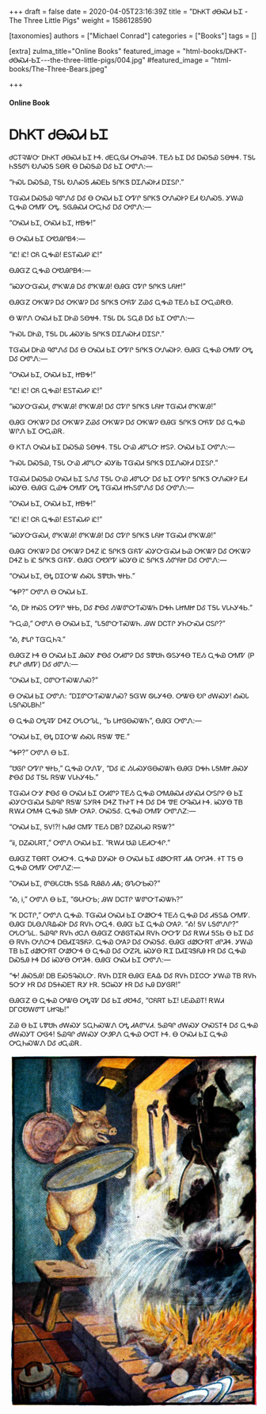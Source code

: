 +++
draft = false
date = 2020-04-05T23:16:39Z
title = "ᎠᏂᏦᎢ ᏧᎾᏍᏗ ᏏᏆ - The Three Little Pigs"
weight = 1586128590

[taxonomies]
authors = ["Michael Conrad"]
categories = ["Books"]
tags = []

[extra]
zulma_title="Online Books"
featured_image = "html-books/ᎠᏂᏦᎢ-ᏧᎾᏍᏗ-ᏏᏆ---the-three-little-pigs/004.jpg"
#featured_image = "html-books/The-Three-Bears.jpeg"

+++

#### Online Book

# ᎠᏂᏦᎢ ᏧᎾᏍᏗ ᏏᏆ

ᏧᏟᎢᎸᏔᏅ ᎠᏂᏦᎢ ᏧᎾᏍᏗ ᏏᏆ ᎨᏎ. ᏧᎬᏩᎶᏗ ᎤᏂᏯᎸᏎ. ᎢᎬᏱ ᏏᏆ ᎠᎴ ᎠᏍᎦᏯ ᏚᎾᏠᏎ. ᎢᎦᏓ ᏂᏕᎦᏛᎥ ᎧᏁᏍᎦ
ᏚᎾᎡ Ꮎ ᎠᏍᎦᏯ ᎠᎴ ᏏᏆ ᎤᏛᏁ:—

“ᎰᏍᏓ ᎠᏍᎦᏯ, ᎢᎦᏓ ᎧᏁᏍᎦ ᏗᏍᎬᏏ ᎦᎵᏦᏕ ᎠᏆᏁᏍᎨᏗ ᎠᏆᏚᎵ.”

ᎢᏳᏍᏗ ᎠᏍᎦᏯ ᏄᏛᏁᎴ ᎠᎴ Ꮎ ᎤᏍᏗ ᏏᏆ ᎤᏤᎵ ᎦᎵᏦᏕ ᎤᏁᏍᎨᎮ ᎬᏗ ᎧᏁᏍᎦ. ᎩᎳᏊ ᏩᎭᏯ ᎤᎷᏤ ᎤᎿ. ᎦᎶᎯᏍᏗ
ᎤᏩᏂᎴ ᎠᎴ ᎤᏛᏁ:—

“ᎤᏍᏗ ᏏᏆ, ᎤᏍᏗ ᏏᏆ, ᏥᏴᎭ\!”
<!-- more -->
Ꮎ ᎤᏍᏗ ᏏᏆ ᎤᏬᎯᎵᏴᏎ:—

“ᎥᏝ\! ᎥᏝ\! ᏣᏲ ᏩᎭᏯ\! ᎬᏚᎢᏍᏗᎮ ᎥᏝ\!”

ᎾᎯᏳᏃ ᏩᎭᏯ ᎤᏬᎯᎵᏴᏎ:—

“ᎥᏍᎩᏅᏳᏍᏗ, ᏛᏦᏔᎯ ᎠᎴ ᏛᏦᏔᎯ\! ᎾᎯᏳ ᏣᏤᎵ ᎦᎵᏦᏕ ᏓᏲᏥ\!”

ᎾᎯᏳᏃ ᎤᏦᏔᎮ ᎠᎴ ᎤᏦᏔᎮ ᎠᎴ ᎦᎵᏦᏕ ᎤᏲᏤ ᏃᏊᎴ ᏩᎭᏯ ᎢᎬᏱ ᏏᏆ ᎤᏩᏯᎡᎾ.

Ꮎ ᏔᎵᏁ ᎤᏍᏗ ᏏᏆ ᎠᎨᏯ ᏚᎾᏠᏎ. ᎢᎦᏓ ᎠᏓ ᏚᏩᏰ ᎠᎴ ᏏᏆ ᎤᏛᏁ:—

“ᎰᏍᏓ ᎠᎨᏯ, ᎢᎦᏓ ᎠᏓ ᏗᏍᎩᎥᏏ ᎦᎵᏦᏕ ᎠᏆᏁᏍᎨᏗ ᎠᏆᏚᎵ.”

ᎢᏳᏍᏗ ᎠᎨᏯ ᏄᏛᏁᎴ ᎠᎴ Ꮎ ᎤᏍᏗ ᏏᏆ ᎤᏤᎵ ᎦᎵᏦᏕ ᎤᏁᏍᎨᎮ. ᎾᎯᏳ ᏩᎭᏯ ᎤᎷᏤ ᎤᎿ ᎠᎴ ᎤᏛᏁ:—

“ᎤᏍᏗ ᏏᏆ, ᎤᏍᏗ ᏏᏆ, ᏥᏴᎭ\!”

“ᎥᏝ\! ᎥᏝ\! ᏣᏲ ᏩᎭᏯ\! ᎬᏚᎢᏍᏗᎮ ᎥᏝ\!”

“ᎥᏍᎩᏅᏳᏍᏗ, ᏛᏦᏔᎯ\! ᏛᏦᏔᎯ\! ᎠᎴ ᏣᏤᎵ ᎦᎵᏦᏕ ᏓᏲᏥ ᎢᏳᏍᏗ ᏛᏦᏔᎯ\!”

ᎾᎯᏳ ᎤᏦᏔᎮ ᎠᎴ ᎤᏦᏔᎮ ᏃᏊᎴ ᎤᏦᏔᎮ ᎠᎴ ᎤᏦᏔᎮ ᎾᎯᏳ ᎦᎵᏦᏕ ᎤᏲᏤ ᎠᎴ ᏩᎭᏯ ᏔᎵᏁ ᏏᏆ ᎤᏩᏯᎡ.

Ꮎ ᏦᎢᏁ ᎤᏍᏗ ᏏᏆ ᎠᏍᎦᏯ ᏚᎾᏠᏎ. ᎢᎦᏓ ᏅᏯ ᏗᏛᏓᏅ ᏥᏚᎮ. ᎤᏍᏗ ᏏᏆ ᎤᏛᏁ:—

“ᎰᏍᏓ ᎠᏍᎦᏯ, ᎢᎦᏓ ᏅᏯ ᏗᏛᏓᏅ ᏍᎩᎥᏏ ᎢᏳᏍᏗ ᎦᎵᏦᏕ ᎠᏆᏁᏍᎨᏗ ᎠᏆᏚᎵ.”

ᎢᏳᏍᏗ ᎠᏍᎦᏯ ᎤᏍᏗ ᏏᏆ ᏚᏁᎴ ᎢᎦᏓ ᏅᏯ ᏗᏛᏓᏅ ᎠᎴ ᏏᏆ ᎤᏤᎵ ᎦᎵᏦᏕ ᎤᏁᏍᎨᎮ ᎬᏗ ᎥᏍᎩᎾ. ᎾᎯᏳ ᏩᏯᎭ
ᎤᎷᏤ ᎤᎿ ᎢᏳᏍᏗ ᏥᏂᏚᏛᏁᎴ ᎠᎴ ᎤᏛᏁ:—

“ᎤᏍᏗ ᏏᏆ, ᎤᏍᏗ ᏏᏆ, ᏥᏴᎭ\!”

“ᎥᏝ\! ᎥᏝ\! ᏣᏲ ᏩᎭᏯ\! ᎬᏚᎢᏍᏗᎮ ᎥᏝ\!”

“ᎥᏍᎩᏅᏳᏍᏗ, ᏛᏦᏔᎯ\! ᏛᏦᏔᎯ\! ᎠᎴ ᏣᏤᎵ ᎦᎵᏦᏕ ᏓᏲᏥ ᎢᏳᏍᏗ ᏛᏦᏔᎯ\!”

ᎾᎯᏳ ᎤᏦᏔᎮ ᎠᎴ ᎤᏦᏔᎮ ᎠᏎᏃ ᎥᏝ ᎦᎵᏦᏕ ᏳᏲᏤ ᏍᎩᏅᏳᏍᏗ ᏏᏊ ᎤᏦᏔᎮ ᎠᎴ ᎤᏦᏔᎮ ᎠᏎᏃ Ꮟ ᎥᏝ ᎦᎵᏦᏕ
ᏳᏲᏤ. ᎾᎯᏳ ᎤᏬᎵᏤ ᎥᏍᎩᎾ ᎥᏝ ᎦᎵᏦᏕ ᏱᏛᏲᏥ ᎠᎴ ᎤᏛᏁ:—

“ᎤᏍᏗ ᏏᏆ, ᎾᎿ ᎠᏆᏅᏔ ᎣᏍᏓ ᏕᏈᏌᏂ ᏠᎨᏏ.”

“ᎭᏢ?” ᎤᏛᏁ Ꮎ ᎤᏍᏗ ᏏᏆ.

“Ꭳ, ᎠᎨ ᏥᏍᏚ ᎤᏤᎵ ᏠᎨᏏ, ᎠᎴ ᏑᎾᎴ ᏱᏔᏛᏅᎢᏍᏔᏂ ᎠᎭᏂ ᏓᏥᎷᏥ ᎠᎴ ᎢᎦᏓ ᏙᏓᏂᎩᏎᏏ.”

“ᎰᏩᏊ,” ᎤᏛᏁ Ꮎ ᎤᏍᏗ ᏏᏆ, “ᏓᎦᏛᏅᎢᏍᏔᏂ. ᎯᎳ ᎠᏟᎢᎵ ᎩᏂᏅᏍᏗ ᏣᏚᎵ?”

“Ꭳ, ᏑᏓᎵ ᎢᏳᏩᏂᎸ.”

ᎾᎯᏳᏃ ᎨᏎ Ꮎ ᎤᏍᏗ ᏏᏆ ᎯᏍᎩ ᏑᎾᎴ ᎤᏗᏛᎮ ᎠᎴ ᏕᏈᏌᏂ ᏫᏚᎩᏎᎾ ᎢᎬᏱ ᏩᎭᏯ ᎤᎷᏤ (Ꮲ ᏑᏓᎵ ᏧᎷᏤ) ᎠᎴ
ᏧᏛᏁ:—

“ᎤᏍᏗ ᏏᏆ, ᏣᏛᏅᎢᏍᏔᏁᏍ?”

Ꮎ ᎤᏍᏗ ᏏᏆ ᎤᏛᏁ: “ᎠᏆᏛᏅᎢᏍᏔᏁᏍ? ᎦᏳᎳ ᏫᏓᎩᏎᎾ. ᎤᏔᎾ ᎧᎵ ᏧᎳᏍᎩ\! ᎣᏍᏓ ᏓᎦᎵᏍᏓᏴᏂ\!”

Ꮎ ᏩᎭᏯ ᎤᎿᎸᏤ ᎠᏎᏃ ᎤᏓᏅᏖᏞ, “Ꮟ ᏓᏥᎶᎾᏍᏔᏂ”, ᎾᎯᏳ ᎤᏛᏁ:—

“ᎤᏍᏗ ᏏᏆ, ᎾᎿ ᎠᏆᏅᏔ ᎣᏍᏓ ᏒᎦᏔ ᏡᎬ.”

“ᎭᏢ?” ᎤᏛᏁ Ꮎ ᏏᏆ.

“ᏌᎶᎵ ᎤᏤᎵ ᏠᎨᏏ,” ᏩᎭᏯ ᎤᏁᏤ, “ᎠᎴ ᎥᏝ ᏱᏓᏍᎩᎶᎾᏍᏔᏂ ᎾᎯᏳ ᎠᎭᏂ ᏓᎦᎷᏥ ᎯᏍᎩ ᏑᎾᎴ ᎠᎴ ᎢᎦᏓ ᏒᎦᏔ
ᏙᏓᏂᎩᏎᏏ.”

ᎢᏳᏍᏗ ᏅᎩ ᏑᎾᎴ Ꮎ ᎤᏍᏗ ᏏᏆ ᎤᏗᏛᎮ ᎢᎬᏱ ᏩᎭᏯ ᎤᎷᎯᏍᏗ ᏧᎩᏍᏗ ᎤᏚᎵᎮ Ꮎ ᏏᏆ ᏍᎩᏅᏳᏍᏗ ᎦᏯᏄᎵ ᏒᎦᏔ
ᏚᎩᏒᏎ ᎠᏎᏃ ᎢᏂᎨᎢ ᎨᏎ ᎠᎴ ᎠᏎ ᏡᎬ ᎤᎸᏍᏗ ᎨᏎ. ᎥᏍᎩᎾ ᎢᏴ ᎡᎳᏗ ᎤᎷᏎ ᏩᎭᏯ ᎦᎷᎨ ᎤᎪᎮ.
ᎤᏍᎦᎴ. ᏩᎭᏯ ᎤᎷᏤ ᎤᏛᏁᏃ:—

“ᎤᏍᏗ ᏏᏆ, ᎦᏙ\!?\! ᏂᎯᏧ ᏣᎷᏤ ᎢᎬᏱ ᎠᏴ? ᎠᏃᏍᏓᏍ ᏒᎦᏔ?”

“ᎥᎥ, ᎠᏃᏍᏓᏒᎢ,” ᎤᏛᏁ ᎤᏍᏗ ᏏᏆ. “ᎡᎳᏗ ᏌᏊ ᏓᎬᏗᏅᏎᎵ.”

ᎾᎯᏳᏃ ᎢᎾᏒᎢ ᎤᏗᏅᏎ. ᏩᎭᏯ ᎠᎩᏍᎨ Ꮎ ᎤᏍᏗ ᏏᏆ ᏧᏪᏅᏒᎢ ᏗᏜ ᎤᎵᏘᏎ. ᏐᎢ ᎢᎦ Ꮎ ᏩᎭᏯ ᎤᎷᏤ ᎤᏛᏁᏃ:—

“ᎤᏍᏗ ᏏᏆ, ᏛᎾᏓᏟᏌᏂ ᎦᏚᎲ ᏒᎯᏰᏱ ᏗᏜ; ᏫᏖᏅᏏᏍ?”

“Ꭳ, Ꭵ,” ᎤᏛᏁ Ꮎ ᏏᏆ, “ᏫᏓᎨᏅᏏ; ᎯᎳ ᎠᏟᎢᎵ ᏔᏛᏅᎢᏍᏔᏂ?”

“Ꮶ ᎠᏟᎢᎵ,” ᎤᏛᏁ ᏩᎭᏯ. ᎢᏳᏍᏗ ᎤᏍᏗ ᏏᏆ ᎤᏪᏅᏎ ᎢᎬᏱ ᏩᎭᏯ ᎠᎴ ᏗᎦᏚᎲ ᎤᎷᏤ. ᎾᎯᏳ ᎠᏓᎾᏁᏒᎲᏍᎨ ᎠᎴ
ᏒᏙᏂ ᎤᏩᏎ. ᎾᎯᏳ ᏏᏆ ᏩᎭᏯ ᎤᎪᎮ. “Ꭳ\! ᎦᏙ ᏓᎦᏛᏁᎵ?” ᎤᏓᏅᏖᏞ. ᎦᏯᏄᎵ ᏒᏙᏂ ᏧᏣᏁ ᎾᎯᏳᏃ ᎤᏰᎶᎢᏍᏗ
ᏒᏙᏂ ᎤᏅᏤ ᎠᎴ ᎡᎳᏗ ᎦᏚᏏ Ꮎ ᏏᏆ ᎠᎴ Ꮎ ᏒᏙᏂ ᎤᏁᏅᏎ ᎠᎾᏗᏆᎸᏕᏲᎮ. ᏩᎭᏯ ᎤᎪᎮ ᎠᎴ ᎤᏍᎦᎴ. ᎾᎯᏳ
ᏧᏪᏅᏒᎢ ᏧᎵᏘᏎ. ᎩᎳᏊ ᎢᏴ ᏏᏆ ᏧᏪᏅᏒᎢ ᎤᏪᏅᏎ Ꮎ ᏩᎭᏯ ᎠᎴ ᎤᏃᎮᏞ ᎥᏍᎩᎾ ᎡᏆ ᎠᏗᏆᎸᏕᏲᎯ
ᎨᏒ ᎠᎴ ᏩᎭᏯ ᎠᏍᎦᎯ ᎨᏎ ᎠᎴ ᎥᏍᎩᎾ ᎤᎵᏘᏎ. ᎾᎯᏳ ᎤᏍᏗ ᏏᏆ ᎤᏛᏁ:—

“Ꭽ\! ᎯᏍᎦᎯ\! ᎠᏴ ᎬᏍᎦᎸᏍᏓᏅ. ᏒᏙᏂ ᎠᏆᏒ ᎾᎯᏳ ᎬᎪᎲ ᎠᎴ ᏒᏙᏂ ᎠᏆᏣᏅ ᎩᎳᏊ ᎢᏴ ᏒᏙᏂ ᎦᏅᎩ ᎨᏒ ᎠᎴ
ᎠᎦᏐᏍᎬᎢ ᎡᎩ ᎨᏒ. ᎦᏣᎥᏍᎩ ᎨᏒ ᎠᎴ ᏂᎯ ᎠᎩᎶᏒ\!”

ᎾᎯᏳᏃ Ꮎ ᏩᎭᏯ ᎤᏔᎾ ᎤᎿᎸᏤ ᎠᎴ ᏏᏆ ᏧᏬᏎᎴ, “ᏣᏲᏒᎢ ᏏᏆ\! ᏓᎬᏯᏯᎢ\! ᎡᎳᏗ ᎠᎱᏣᏬᎳᏛᎢ ᏓᏥᎸᏏ\!”

ᏃᏊ Ꮎ ᏏᏆ ᏓᏈᏌᏂ ᏧᎳᏍᎩ ᏚᏩᏂᏍᏔᏁ ᎤᎿ ᏗᎪᏛᏙᏗ. ᎦᏯᏄᎵ ᏧᎳᏍᎩ ᎤᏍᏚᎢᏎ ᎠᎴ ᏩᎭᏯ ᏧᎳᏍᎩᎢ ᎤᎶᏎ\!
ᎦᏯᏄᎵ ᏧᎳᏍᎩ ᎤᏭᏢᏁ ᏩᎭᏯ ᎤᏣᎢ ᎨᏎ. Ꮎ ᎤᏍᏗ ᏏᏆ ᏩᎭᏯ ᎤᏩᏂᏍᏔᏁ ᎠᎴ ᏧᏩᏯᎡ.

![image](004.jpg)


